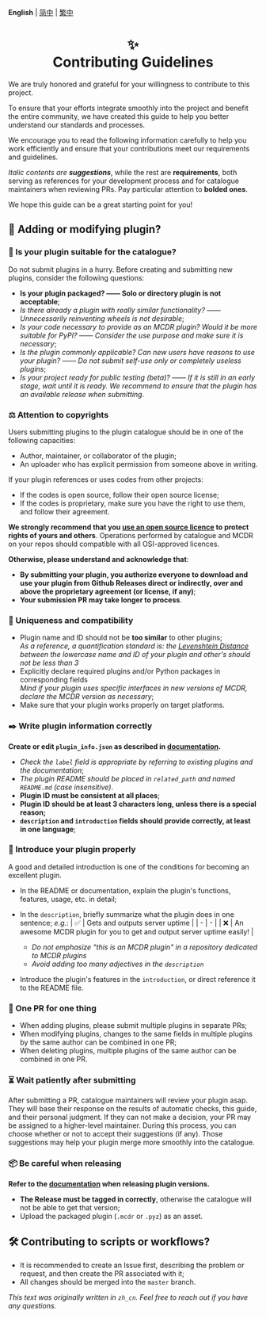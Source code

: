 **English** | [简中](CONTRIBUTING_zh_cn.md) | [繁中](CONTRIBUTING_zh_tw.md)

<div align="center">
<h1>✨<br/>Contributing Guidelines</h1>
</div>

We are truly honored and grateful for your willingness to contribute to this project.

To ensure that your efforts integrate smoothly into the project and benefit the entire community, we have created this guide to help you better understand our standards and processes.

We encourage you to read the following information carefully to help you work efficiently and ensure that your contributions meet our requirements and guidelines.
 
_Italic contents are **suggestions**_, while the rest are **requirements**, both serving as references for your development process and for catalogue maintainers when reviewing PRs. Pay particular attention to **bolded ones**.

We hope this guide can be a great starting point for you!

## 🔧 Adding or modifying plugin?

### 🤔 Is your plugin suitable for the catalogue?

Do not submit plugins in a hurry. Before creating and submitting new plugins, consider the following questions:

- **Is your plugin packaged? —— Solo or directory plugin is not acceptable**;
- _Is there already a plugin with really similar functionality? —— Unnecessarily reinventing wheels is not desirable_;
- _Is your code necessary to provide as an MCDR plugin? Would it be more suitable for PyPI? —— Consider the use purpose and make sure it is necessary_;
- _Is the plugin commonly applicable? Can new users have reasons to use your plugin? —— Do not submit self-use only or completely useless plugins_;
- _Is your project ready for public testing (beta)? —— If it is still in an early stage, wait until it is ready. We recommend to ensure that the plugin has an available release when submitting_.

### ⚖️ Attention to copyrights

Users submitting plugins to the plugin catalogue should be in one of the following capacities:
- Author, maintainer, or collaborator of the plugin;
- An uploader who has explicit permission from someone above in writing.

If your plugin references or uses codes from other projects:
- If the codes is open source, follow their open source license;
- If the codes is proprietary, make sure you have the right to use them, and follow their agreement.

**We strongly recommend that you [use an open source licence](https://docs.github.com/en/communities/setting-up-your-project-for-healthy-contributions/adding-a-license-to-a-repository) to protect rights of yours and others**. Operations performed by catalogue and MCDR on your repos should compatible with all OSI-approved licences.

**Otherwise, please understand and acknowledge that**:
- **By submitting your plugin, you authorize everyone to download and use your plugin from Github Releases direct or indirectly, over and above the proprietary agreement (or license, if any)**;
- **Your submission PR may take longer to process**.

### 🌟 Uniqueness and compatibility

- Plugin name and ID should not be **too similar** to other plugins;  
  _As a reference, a quantification standard is: the [Levenshtein Distance](https://en.wikipedia.org/wiki/Levenshtein_distance) between the lowercase name and ID of your plugin and other's should not be less than 3_
- Explicitly declare required plugins and/or Python packages in corresponding fields  
  _Mind if your plugin uses specific interfaces in new versions of MCDR, declare the MCDR version as necessary_;
- Make sure that your plugin works properly on target platforms.

### ✒️ Write plugin information correctly

**Create or edit `plugin_info.json` as described in [documentation](https://docs.mcdreforged.com/en/latest/plugin_dev/plugin_catalogue.html).**

- _Check the `label` field is appropriate by referring to existing plugins and the documentation_;
- _The plugin README should be placed in `related_path` and named `README.md` (case insensitive)_.
- **Plugin ID must be consistent at all places**;
- **Plugin ID should be at least 3 characters long, unless there is a special reason;**
- **`description` and `introduction` fields should provide correctly, at least in one language**;

### 📢 Introduce your plugin properly

A good and detailed introduction is one of the conditions for becoming an excellent plugin.

- In the README or documentation, explain the plugin's functions, features, usage, etc. in detail;
- In the `description`, briefly summarize what the plugin does in one sentence; _e.g._:
  | ✅ | Gets and outputs server uptime |
  | - | - |
  | ❌ | An awesome MCDR plugin for you to get and output server uptime easily! |
  - _Do not emphasize "this is an MCDR plugin" in a repository dedicated to MCDR plugins_
  - _Avoid adding too many adjectives in the `description`_
  
- Introduce the plugin's features in the `introduction`, or direct reference it to the README file.

### 🔂 One PR for one thing

- When adding plugins, please submit multiple plugins in separate PRs;
- When modifying plugins, changes to the same fields in multiple plugins by the same author can be combined in one PR;
- When deleting plugins, multiple plugins of the same author can be combined in one PR.

### ⏳ Wait patiently after submitting

After submitting a PR, catalogue maintainers will review your plugin asap. They will base their response on the results of automatic checks, this guide, and their personal judgment. If they can not make a decision, your PR may be assigned to a higher-level maintainer. During this process, you can choose whether or not to accept their suggestions (if any). Those suggestions may help your plugin merge more smoothly into the catalogue.

### 📦 Be careful when releasing

**Refer to the [documentation](https://docs.mcdreforged.com/en/latest/plugin_dev/plugin_catalogue.html#release) when releasing plugin versions.**

- **The Release must be tagged in correctly**, otherwise the catalogue will not be able to get that version;
- Upload the packaged plugin (`.mcdr` or `.pyz`) as an asset.

## 🛠️ Contributing to scripts or workflows?

- It is recommended to create an Issue first, describing the problem or request, and then create the PR associated with it;
- All changes should be merged into the `master` branch.

_This text was originally written in `zh_cn`. Feel free to reach out if you have any questions._
